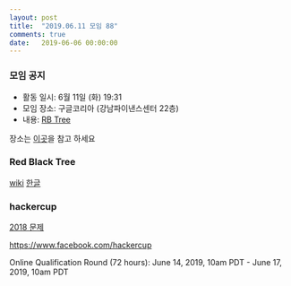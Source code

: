 ```yaml
---
layout: post
title:  "2019.06.11 모임 88"
comments: true
date:   2019-06-06 00:00:00
---
```


### 모임 공지

- 활동 일시: 6월 11일 (화) 19:31
- 모임 장소: 구글코리아 (강남파이낸스센터 22층)
- 내용: [RB Tree](https://en.wikipedia.org/wiki/Red%E2%80%93black_tree)

장소는 [이곳](https://place.map.daum.net/11584927)을 참고 하세요

### Red Black Tree

[wiki](https://en.wikipedia.org/wiki/Red%E2%80%93black_tree)
[한글](https://ko.wikipedia.org/wiki/%EB%A0%88%EB%93%9C-%EB%B8%94%EB%9E%99_%ED%8A%B8%EB%A6%AC)




### hackercup

[2018 문제](https://web.facebook.com/hackercup/past_rounds/228440181128818/)


https://www.facebook.com/hackercup

Online Qualification Round (72 hours): June 14, 2019, 10am PDT - June 17, 2019, 10am PDT
